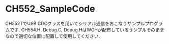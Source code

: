 # CH552_SampleCode
CH552TでUSB CDCクラスを用いてシリアル通信をおこなうサンプルプログラムです. CH554.H, Debug.C, Debug.HはWCHが配布しているサンプルそのままなので適切な位置に配置して使用してください.
